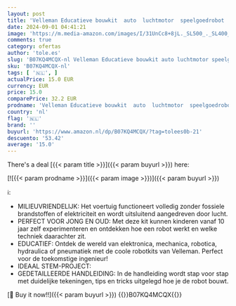 ```yaml
---
layout: post
title: 'Velleman Educatieve bouwkit  auto  luchtmotor  speelgoedrobot  STEM constructiespeelgoed'
date: 2024-09-01 04:41:21
image: 'https://m.media-amazon.com/images/I/31UnCc8+8jL._SL500_._SL400_.jpg'
comments: true
category: ofertas
author: 'tole.es'
slug: 'B07KQ4MCQX-nl Velleman Educatieve bouwkit auto luchtmotor speelgoedrobot...'
sku: 'B07KQ4MCQX-nl'
tags: [ '🇳🇱', ]
actualPrice: 15.0 EUR
currency: EUR
price: 15.0
comparePrice: 32.2 EUR
prodname: 'Velleman Educatieve bouwkit  auto  luchtmotor  speelgoedrobot  STEM constructiespeelgoed'
country: 'nl'
flag: '🇳🇱'
brand: ''
buyurl: 'https://www.amazon.nl/dp/B07KQ4MCQX/?tag=tolees0b-21'
descuento: '53.42'
average: '15.0'
---
```


There's a deal [{{< param title >}}]({{< param buyurl >}})  here:

[![{{< param prodname >}}]({{< param image >}})]({{< param buyurl >}})

ℹ️:

- MILIEUVRIENDELIJK: Het voertuig functioneert volledig zonder fossiele brandstoffen of elektriciteit en wordt uitsluitend aangedreven door lucht.
- PERFECT VOOR JONG EN OUD: Met deze kit kunnen kinderen vanaf 10 jaar zelf experimenteren en ontdekken hoe een robot werkt en welke techniek daarachter zit.
- EDUCATIEF: Ontdek de wereld van elektronica, mechanica, robotica, hydraulica of pneumatiek met de coole robotkits van Velleman. Perfect voor de toekomstige ingenieur!
- IDEAAL STEM-PROJECT:
- GEDETAILLEERDE HANDLEIDING: In de handleiding wordt stap voor stap met duidelijke tekeningen, tips en tricks uitgelegd hoe je de robot bouwt.

[🛒 Buy it now!!]({{< param buyurl >}})
{{<world>}}B07KQ4MCQX{{</world>}}

